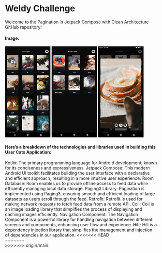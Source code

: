 # Weldy Challenge

Welcome to the Pagination in Jetpack Compose with Clean Architecture GitHub repository!

#### Image:

<div>
  <img src="https://github.com/mortezabayat/Challenge/blob/main/assets/Screenshot_20240416_105709.png" width="150"height="300" alt="HomeScreen">
  <img src="https://github.com/mortezabayat/Challenge/blob/main/assets/Screenshot_20240416_105644.png" width= "150"height="300" alt="BookMarks">
  <img src="https://github.com/mortezabayat/Challenge/blob/main/assets/Screenshot_20240416_105721.png" width= "150"height="300" alt="Privew">
</div>

#### Here’s a breakdown of the technologies and libraries used in building this User Cats Application:

<div>
Kotlin: The primary programming language for Android development, known for its conciseness and expressiveness.
Jetpack Compose: This modern Android UI toolkit facilitates building the user interface with a declarative and efficient approach, resulting in a more intuitive user experience.
Room Database: Room enables us to provide offline access to feed data while efficiently managing local data storage.
Paging3 Library: Pagination is implemented using Paging3, ensuring smooth and efficient loading of large datasets as users scroll through the feed.
Retrofit: Retrofit is used for making network requests to fetch feed data from a remote API.
Coil: Coil is an image loading library that simplifies the process of displaying and caching images efficiently.
Navigation Component: The Navigation Component is a powerful library for handling navigation between different screens and components, enhancing user flow and experience.
Hilt: Hilt is a dependency injection library that simplifies the management and injection of dependencies in our application.
<<<<<<< HEAD
<div>
=======
<div>
>>>>>>> origin/main

